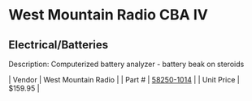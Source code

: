 # West Mountain Radio CBA IV
## Electrical/Batteries
Description: 	Computerized battery analyzer - battery beak on steroids 

| Vendor | West Mountain Radio | 
| Part # | [58250-1014](http://www.westmountainradio.com/product_info.php?products_id=cba4) | 
| Unit Price | $159.95 | 

